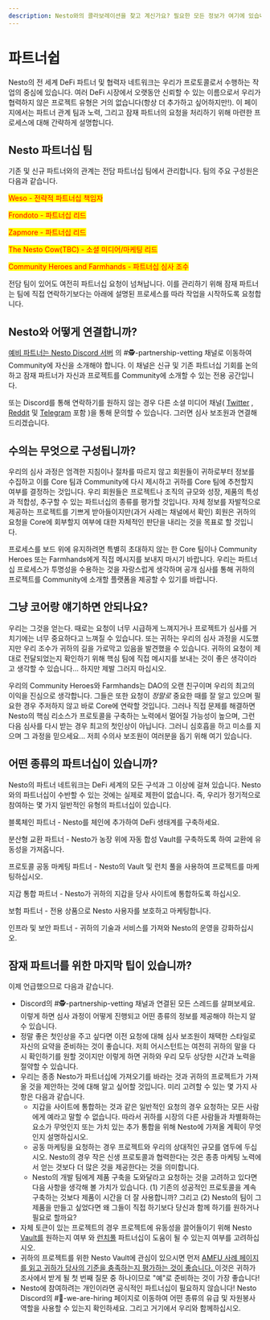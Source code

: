 ```yaml
---
description: Nesto와의 콜라보레이션을 찾고 계신가요? 필요한 모든 정보가 여기에 있습니다.
---
```


# 파트너쉽

Nesto의 전 세계 DeFi 파트너 및 협력자 네트워크는 우리가 프로토콜로서 수행하는 작업의 중심에 있습니다. 여러 DeFi 시장에서 오랫동안 신뢰할 수 있는 이름으로서 우리가 협력하지 않은 프로젝트 유형은 거의 없습니다(항상 더 추가하고 싶어하지만!). 이 페이지에서는 파트너 관계 팀과 노력, 그리고 잠재 파트너의 요청을 처리하기 위해 마련한 프로세스에 대해 간략하게 설명합니다.

## Nesto 파트너십 팀

기존 및 신규 파트너와의 관계는 전담 파트너십 팀에서 관리합니다. 팀의 주요 구성원은 다음과 같습니다.

<mark style="color:red;">Weso - 전략적 파트너십 책임자</mark>

<mark style="color:red;">Frondoto - 파트너십 리드</mark>

<mark style="color:red;">Zapmore - 파트너십 리드</mark>

<mark style="color:red;">The Nesto Cow(TBC) - 소셜 미디어/마케팅 리드</mark>

<mark style="color:red;">Community Heroes and Farmhands - 파트너십 심사 조수</mark>

전담 팀이 있어도 여전히 파트너십 요청이 넘쳐납니다. 이를 관리하기 위해 잠재 파트너는 팀에 직접 연락하기보다는 아래에 설명된 프로세스를 따라 작업을 시작하도록 요청합니다.

## Nesto와 어떻게 연결합니까?

[예비 파트너는 Nesto Discord 서버](https://discord.gg/yq8wfHd) 의 #🕵-partnership-vetting 채널로 이동하여 Community에 자신을 소개해야 합니다. 이 채널은 신규 및 기존 파트너십 기회를 논의하고 잠재 파트너가 자신과 프로젝트를 Community에 소개할 수 있는 전용 공간입니다.

또는 Discord를 통해 연락하기를 원하지 않는 경우 다른 소셜 미디어 채널( [Twitter](https://twitter.com/beefyfinance) , [Reddit](https://www.reddit.com/r/Beefy/) 및 [Telegram](https://t.me/beefyfinance) 포함 )을 통해 문의할 수 있습니다. 그러면 심사 보조원과 연결해 드리겠습니다.

## 수의는 무엇으로 구성됩니까?

우리의 심사 과정은 엄격한 지침이나 절차를 따르지 않고 회원들이 귀하로부터 정보를 수집하고 이를 Core 팀과 Community에 다시 제시하고 귀하를 Core 팀에 추천할지 여부를 결정하는 것입니다. 우리 회원들은 프로젝트나 조직의 규모와 성장, 제품의 특성과 적합성, 추구할 수 있는 파트너십의 종류를 평가할 것입니다. 자체 정보를 자발적으로 제공하는 프로젝트를 기쁘게 받아들이지만(과거 사례는 채널에서 확인) 회원은 귀하의 요청을 Core에 회부할지 여부에 대한 자체적인 판단을 내리는 것을 목표로 할 것입니다.

프로세스를 보드 위에 유지하려면 특별히 초대하지 않는 한 Core 팀이나 Community Heroes 또는 Farmhands에게 직접 메시지를 보내지 마시기 바랍니다. 우리는 파트너십 프로세스가 투명성을 수용하는 것을 자랑스럽게 생각하며 공개 심사를 통해 귀하의 프로젝트를 Community에 소개할 플랫폼을 제공할 수 있기를 바랍니다.

## 그냥 코어랑 얘기하면 안되나요?

우리는 그것을 얻는다. 때로는 요청이 너무 시급하게 느껴지거나 프로젝트가 심사를 거치기에는 너무 중요하다고 느껴질 수 있습니다. 또는 귀하는 우리의 심사 과정을 시도했지만 우리 조수가 귀하의 길을 가로막고 있음을 발견했을 수 있습니다. 귀하의 요청이 제대로 전달되었는지 확인하기 위해 핵심 팀에 직접 메시지를 보내는 것이 좋은 생각이라고 생각할 수 있습니다... 하지만 제발 그러지 마십시오.

우리의 Community Heroes와 Farmhands는 DAO의 오랜 친구이며 우리의 최고의 이익을 진심으로 생각합니다. 그들은 또한 요청이 _정말로_ 중요한 때를 잘 알고 있으며 필요한 경우 주저하지 않고 바로 Core에 연락할 것입니다. 그러나 직접 문제를 해결하면 Nesto의 핵심 리소스가 프로토콜을 구축하는 노력에서 멀어질 가능성이 높으며, 그런 다음 심사를 다시 받는 경우 최고의 첫인상이 아닙니다. 그러니 심호흡을 하고 미소를 지으며 그 과정을 믿으세요... 저희 수의사 보조원이 여러분을 돕기 위해 여기 있습니다.

## 어떤 종류의 파트너십이 있습니까?

Nesto의 파트너 네트워크는 DeFi 세계의 모든 구석과 그 이상에 걸쳐 있습니다. Nesto와의 파트너십이 수반할 수 있는 것에는 실제로 제한이 없습니다. 즉, 우리가 정기적으로 참여하는 몇 가지 일반적인 유형의 파트너십이 있습니다.

블록체인 파트너 - Nesto를 체인에 추가하여 DeFi 생태계를 구축하세요.

분산형 교환 파트너 - Nesto가 농장 위에 자동 합성 Vault를 구축하도록 하여 교환에 유동성을 가져옵니다.

프로토콜 공동 마케팅 파트너 - Nesto의 Vault 및 런치 풀을 사용하여 프로젝트를 마케팅하십시오.

지갑 통합 파트너 - Nesto가 귀하의 지갑을 당사 사이트에 통합하도록 하십시오.

보험 파트너 - 전용 상품으로 Nesto 사용자를 보호하고 마케팅합니다.

인프라 및 보안 파트너 - 귀하의 기술과 서비스를 가져와 Nesto의 운영을 강화하십시오.

## 잠재 파트너를 위한 마지막 팁이 있습니까?

이제 언급했으므로 다음과 같습니다.

* Discord의 #🕵-partnership-vetting 채널과 연결된 모든 스레드를 살펴보세요. 이렇게 하면 심사 과정이 어떻게 진행되고 어떤 종류의 정보를 제공해야 하는지 알 수 있습니다.
* 정말 좋은 첫인상을 주고 싶다면 이전 요청에 대해 심사 보조원이 채택한 스타일로 자신의 요약을 준비하는 것이 좋습니다. 저희 어시스턴트는 여전히 귀하의 말을 다시 확인하기를 원할 것이지만 이렇게 하면 귀하와 우리 모두 상당한 시간과 노력을 절약할 수 있습니다.
* 우리는 종종 Nesto가 파트너십에 가져오기를 바라는 것과 귀하의 프로젝트가 가져올 것을 제안하는 것에 대해 알고 싶어할 것입니다. 미리 고려할 수 있는 몇 가지 사항은 다음과 같습니다.
  * 지갑을 사이트에 통합하는 것과 같은 일반적인 요청의 경우 요청하는 모든 사람에게 예라고 말할 수 없습니다. 따라서 귀하를 시장의 다른 사람들과 차별화하는 요소가 무엇인지 또는 가치 있는 추가 통합을 위해 Nesto에 가져올 계획이 무엇인지 설명하십시오.
  * 공동 마케팅을 요청하는 경우 프로젝트와 우리의 상대적인 규모를 염두에 두십시오. Nesto의 경우 작은 신생 프로토콜과 협력한다는 것은 종종 마케팅 노력에서 얻는 것보다 더 많은 것을 제공한다는 것을 의미합니다.
  * Nesto의 개발 팀에게 제품 구축을 도와달라고 요청하는 것을 고려하고 있다면 다음 사항을 생각해 볼 가치가 있습니다. (1) 기존의 성공적인 프로토콜을 계속 구축하는 것보다 제품이 시간을 더 잘 사용합니까? 그리고 (2) Nesto의 팀이 그 제품을 만들고 싶었다면 왜 그들이 직접 하기보다 당신과 함께 하기를 원하거나 필요로 할까요?
* 자체 토큰이 있는 프로젝트의 경우 프로젝트에 유동성을 끌어들이기 위해 Nesto [Vault를](https://docs.beefy.finance/products/vaults) 원하는지 여부 와 [런치풀](https://docs.beefy.finance/products/boost) 파트너십이 도움이 될 수 있는지 여부를 고려하십시오.
* 귀하의 프로젝트를 위한 Nesto Vault에 관심이 있으시면 먼저 [AMFU 사례 페이지를 읽고 귀하가 당사의 기준을 충족하는지 평가하는 것이 좋습니다. ](https://docs.beefy.finance/safu-protocol)이것은 귀하가 조사에서 받게 될 첫 번째 질문 중 하나이므로 "예"로 준비하는 것이 가장 좋습니다!
* Nesto에 참여하려는 개인이라면 공식적인 파트너십이 필요하지 않습니다! Nesto Discord의 #💼-we-are-hiring 페이지로 이동하여 어떤 종류의 유급 및 자원봉사 역할을 사용할 수 있는지 확인하세요. 그리고 거기에서 우리와 함께하십시오.
